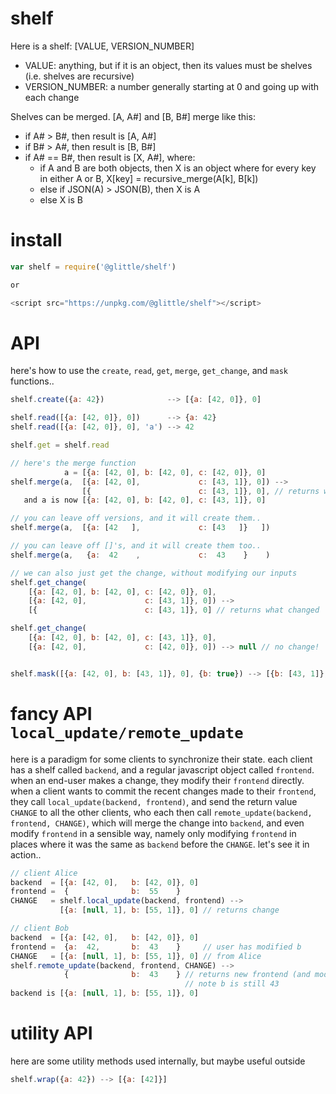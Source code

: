 # shelf

Here is a shelf: [VALUE, VERSION_NUMBER]
* VALUE: anything, but if it is an object, then its values must be shelves (i.e. shelves are recursive)
* VERSION_NUMBER: a number generally starting at 0 and going up with each change

Shelves can be merged. [A, A#] and [B, B#] merge like this:
* if A# > B#, then result is [A, A#]
* if B# > A#, then result is [B, B#]
* if A# == B#, then result is [X, A#], where:
    * if A and B are both objects, then X is an object where for every key in either A or B, X[key] = recursive_merge(A[k], B[k])
    * else if JSON(A) > JSON(B), then X is A
    * else X is B

# install

``` js
var shelf = require('@glittle/shelf')

or

<script src="https://unpkg.com/@glittle/shelf"></script>
```

# API

here's how to use the `create`, `read`, `get`, `merge`, `get_change`, and `mask` functions..

``` js
shelf.create({a: 42})              --> [{a: [42, 0]}, 0]

shelf.read([{a: [42, 0]}, 0])      --> {a: 42}
shelf.read([{a: [42, 0]}, 0], 'a') --> 42

shelf.get = shelf.read

// here's the merge function
            a = [{a: [42, 0], b: [42, 0], c: [42, 0]}, 0]
shelf.merge(a,  [{a: [42, 0],             c: [43, 1]}, 0]) --> 
                [{                        c: [43, 1]}, 0], // returns what changed
   and a is now [{a: [42, 0], b: [42, 0], c: [43, 1]}, 0]

// you can leave off versions, and it will create them..
shelf.merge(a,  [{a: [42   ],             c: [43   ]}   ])

// you can leave off []'s, and it will create them too..
shelf.merge(a,   {a:  42    ,             c:  43    }    )

// we can also just get the change, without modifying our inputs
shelf.get_change(
    [{a: [42, 0], b: [42, 0], c: [42, 0]}, 0],
    [{a: [42, 0],             c: [43, 1]}, 0]) -->
    [{                        c: [43, 1]}, 0] // returns what changed

shelf.get_change(
    [{a: [42, 0], b: [42, 0], c: [43, 1]}, 0],
    [{a: [42, 0],             c: [42, 0]}, 0]) --> null // no change!


shelf.mask([{a: [42, 0], b: [43, 1]}, 0], {b: true}) --> [{b: [43, 1]}, 0]
```

# fancy API `local_update/remote_update`

here is a paradigm for some clients to synchronize their state.
each client has a shelf called `backend`,
and a regular javascript object called `frontend`.
when an end-user makes a change, they modify their `frontend` directly.
when a client wants to commit the recent changes made to their `frontend`,
they call `local_update(backend, frontend)`,
and send the return value `CHANGE` to all the other clients,
who each then call `remote_update(backend, frontend, CHANGE)`,
which will merge the change into `backend`,
and even modify `frontend` in a sensible way,
namely only modifying `frontend` in places where it was the same as `backend` before the `CHANGE`.
let's see it in action..

``` js
// client Alice
backend  = [{a: [42, 0],   b: [42, 0]}, 0] 
frontend =  {              b:  55    }
CHANGE   = shelf.local_update(backend, frontend) -->
           [{a: [null, 1], b: [55, 1]}, 0] // returns change

// client Bob
backend  = [{a: [42, 0],   b: [42, 0]}, 0] 
frontend =  {a:  42,       b:  43    }     // user has modified b
CHANGE   = [{a: [null, 1], b: [55, 1]}, 0] // from Alice
shelf.remote_update(backend, frontend, CHANGE) -->
            {              b:  43    } // returns new frontend (and modifies it)
                                       // note b is still 43
backend is [{a: [null, 1], b: [55, 1]}, 0]
```

# utility API

here are some utility methods used internally, but maybe useful outside

``` js
shelf.wrap({a: 42}) --> [{a: [42]}]
```

